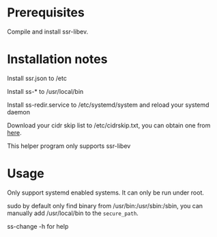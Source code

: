 Prerequisites
==

Compile and install ssr-libev.

Installation notes
==

Install ssr.json to /etc

Install ss-\* to /usr/local/bin

Install ss-redir.service to /etc/systemd/system and reload your systemd daemon

Download your cidr skip list to /etc/cidrskip.txt, you can obtain one from
[here](https://www.countryipblocks.net/country_selection.php).


This helper program only supports ssr-libev

Usage
==

Only support systemd enabled systems. It can only be run under root.

sudo by default only find binary from /usr/bin:/usr/sbin:/sbin, you can
manually add /usr/local/bin to the `secure_path`.

ss-change -h for help
